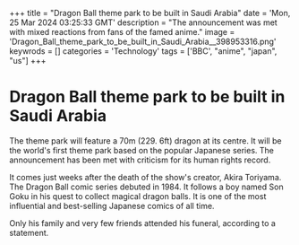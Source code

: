 +++
title = "Dragon Ball theme park to be built in Saudi Arabia"
date = 'Mon, 25 Mar 2024 03:25:33 GMT'
description = "The announcement was met with mixed reactions from fans of the famed anime."
image = 'Dragon_Ball_theme_park_to_be_built_in_Saudi_Arabia__398953316.png'
keywrods =  []
categories = 'Technology'
tags = ['BBC', "anime", "japan", "us"]
+++

# Dragon Ball theme park to be built in Saudi Arabia

The theme park will feature a 70m (229.
6ft) dragon at its centre.
It will be the world's first theme park based on the popular Japanese series.
The announcement has been met with criticism for its human rights record.

It comes just weeks after the death of the show's creator, Akira Toriyama.
The Dragon Ball comic series debuted in 1984.
It follows a boy named Son Goku in his quest to collect magical dragon balls.
It is one of the most influential and best-selling Japanese comics of all time.

Only his family and very few friends attended his funeral, according to a statement.


